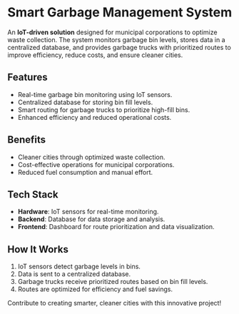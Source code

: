 # Smart Garbage Management System

An **IoT-driven solution** designed for municipal corporations to optimize waste collection. The system monitors garbage bin levels, stores data in a centralized database, and provides garbage trucks with prioritized routes to improve efficiency, reduce costs, and ensure cleaner cities.

## Features
- Real-time garbage bin monitoring using IoT sensors.
- Centralized database for storing bin fill levels.
- Smart routing for garbage trucks to prioritize high-fill bins.
- Enhanced efficiency and reduced operational costs.

## Benefits
- Cleaner cities through optimized waste collection.
- Cost-effective operations for municipal corporations.
- Reduced fuel consumption and manual effort.

## Tech Stack
- **Hardware**: IoT sensors for real-time monitoring.
- **Backend**: Database for data storage and analysis.
- **Frontend**: Dashboard for route prioritization and data visualization.

## How It Works
1. IoT sensors detect garbage levels in bins.
2. Data is sent to a centralized database.
3. Garbage trucks receive prioritized routes based on bin fill levels.
4. Routes are optimized for efficiency and fuel savings.

Contribute to creating smarter, cleaner cities with this innovative project!
